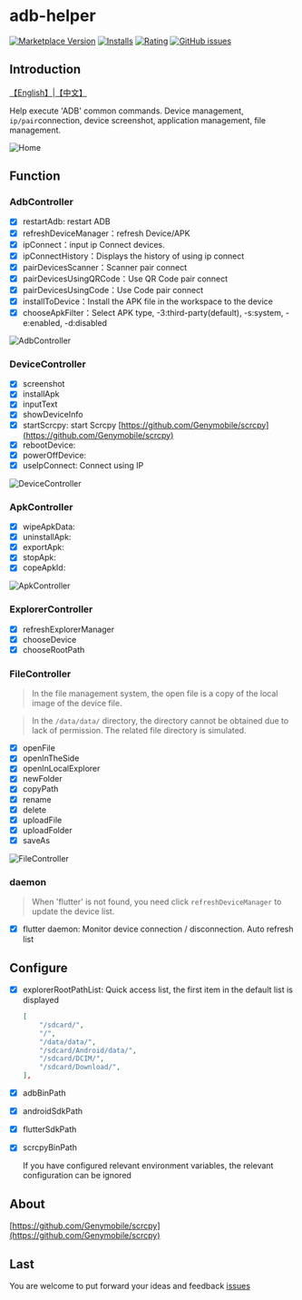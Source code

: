 # adb-helper

[![Marketplace Version](https://vsmarketplacebadge.apphb.com/version/jawa0919.adb-helper.svg)](https://marketplace.visualstudio.com/items?itemName=jawa0919.adb-helper) [![Installs](https://vsmarketplacebadge.apphb.com/installs/jawa0919.adb-helper.svg)](https://marketplace.visualstudio.com/items?itemName=jawa0919.adb-helper) [![Rating](https://vsmarketplacebadge.apphb.com/rating-star/jawa0919.adb-helper.svg)](https://marketplace.visualstudio.com/items?itemName=jawa0919.adb-helper) [![GitHub issues](https://img.shields.io/github/issues/jawa0919/adb-helper)](https://github.com/jawa0919/adb-helper/issues)

## Introduction

[【English】](./README.md)|[【中文】](./README_zh.md)

Help execute 'ADB' common commands. Device management, `ip/pair`connection, device screenshot, application management, file management.

![Home](./docs/img/home.png)

## Function

### AdbController

- [x] restartAdb: restart ADB
- [x] refreshDeviceManager：refresh Device/APK
- [x] ipConnect：input ip Connect devices.
- [x] ipConnectHistory：Displays the history of using ip connect
- [x] pairDevicesScanner：Scanner pair connect
- [x] pairDevicesUsingQRCode：Use QR Code pair connect
- [x] pairDevicesUsingCode：Use Code pair connect
- [x] installToDevice：Install the APK file in the workspace to the device
- [x] chooseApkFilter：Select APK type, -3:third-party(default), -s:system, -e:enabled, -d:disabled

![AdbController](./docs/img/AdbController.gif)

### DeviceController

- [x] screenshot
- [x] installApk
- [x] inputText
- [x] showDeviceInfo
- [x] startScrcpy: start Scrcpy [https://github.com/Genymobile/scrcpy](https://github.com/Genymobile/scrcpy)
- [x] rebootDevice:
- [x] powerOffDevice:
- [x] useIpConnect: Connect using IP

![DeviceController](./docs/img/DeviceController.gif)

### ApkController

- [x] wipeApkData:
- [x] uninstallApk:
- [x] exportApk:
- [x] stopApk:
- [x] copeApkId:

![ApkController](./docs/img/ApkController.png)

### ExplorerController

- [x] refreshExplorerManager
- [x] chooseDevice
- [x] chooseRootPath

### FileController

> In the file management system, the open file is a copy of the local image of the device file.

> In the `/data/data/` directory, the directory cannot be obtained due to lack of permission. The related file directory is simulated.

- [x] openFile
- [x] openInTheSide
- [x] openInLocalExplorer
- [x] newFolder
- [x] copyPath
- [x] rename
- [x] delete
- [x] uploadFile
- [x] uploadFolder
- [x] saveAs

![FileController](./docs/img/FileController.png)

### daemon

> When 'flutter' is not found, you need click `refreshDeviceManager` to update the device list.

- [x] flutter daemon: Monitor device connection / disconnection. Auto refresh list

## Configure

- [x] explorerRootPathList: Quick access list, the first item in the default list is displayed

  ```json
  [
      "/sdcard/",
      "/",
      "/data/data/",
      "/sdcard/Android/data/",
      "/sdcard/DCIM/",
      "/sdcard/Download/",
  ],
  ```

- [x] adbBinPath
- [x] androidSdkPath
- [x] flutterSdkPath
- [x] scrcpyBinPath

  If you have configured relevant environment variables, the relevant configuration can be ignored

## About

[https://github.com/Genymobile/scrcpy](https://github.com/Genymobile/scrcpy)

## Last

You are welcome to put forward your ideas and feedback [issues](https://github.com/jawa0919/adb-helper/issues)
